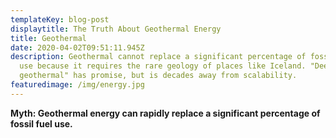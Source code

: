 ```yaml
---
templateKey: blog-post
displaytitle: The Truth About Geothermal Energy
title: Geothermal
date: 2020-04-02T09:51:11.945Z
description: Geothermal cannot replace a significant percentage of fossil fuel
  use because it requires the rare geology of places like Iceland. "Deep
  geothermal" has promise, but is decades away from scalability.
featuredimage: /img/energy.jpg
---
```

**Myth: Geothermal energy can rapidly replace a significant percentage of fossil fuel use.**